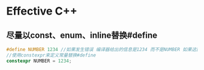 # Effective C++
## 尽量以const、enum、inline替换#define
```c++
#define NUMBER 1234 //如果发生错误 编译器给出的信息是1234 而不是NUMBER 如果这部分不是自己写的 来自某个头文件 会很难发现错误
//使用constexpr来定义常量替换#define
constexpr NUMBER = 1234;
```
